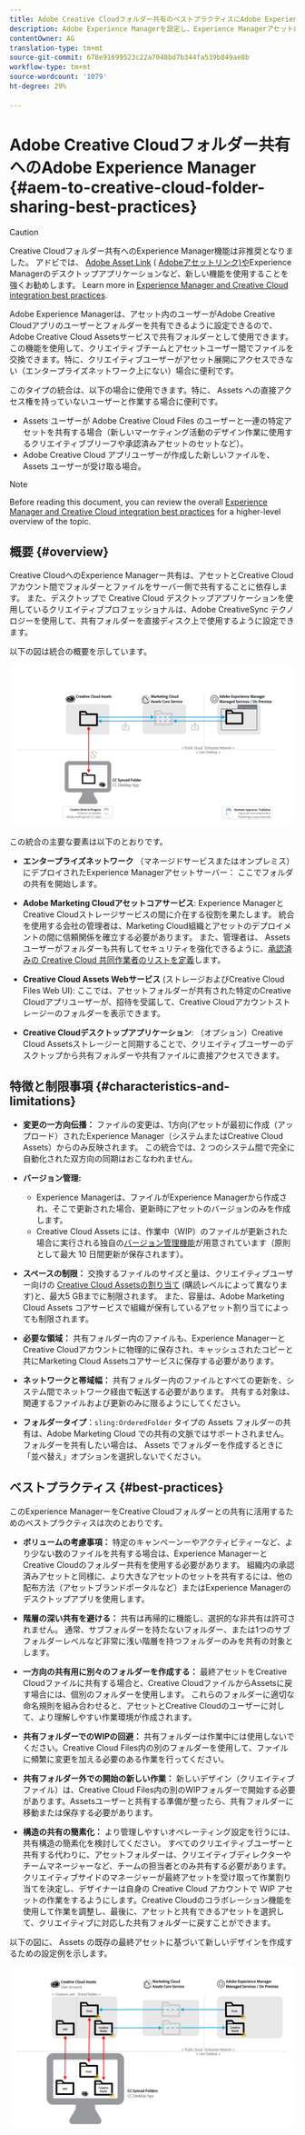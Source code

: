 ```yaml
---
title: Adobe Creative Cloudフォルダー共有のベストプラクティスにAdobe Experience Manager
description: Adobe Experience Managerを設定し、Experience Managerアセット内のユーザーがAdobe Creative Cloud(CC)ユーザーとフォルダーを交換できるようにします。
contentOwner: AG
translation-type: tm+mt
source-git-commit: 678e91699523c22a7048bd7b344fa539b849ae8b
workflow-type: tm+mt
source-wordcount: '1079'
ht-degree: 29%

---
```



# Adobe Creative Cloudフォルダー共有へのAdobe Experience Manager {#aem-to-creative-cloud-folder-sharing-best-practices}

>[!CAUTION]
>
>Creative Cloudフォルダー共有へのExperience Manager機能は非推奨となりました。 アドビでは、 [Adobe Asset Link](https://helpx.adobe.com/jp/enterprise/using/adobe-asset-link.html) ( [Adobeアセットリンク)や](https://helpx.adobe.com/jp/experience-manager/desktop-app/aem-desktop-app.html)Experience Managerのデスクトップアプリケーションなど、新しい機能を使用することを強くお勧めします。 Learn more in [Experience Manager and Creative Cloud integration best practices](/help/assets/aem-cc-integration-best-practices.md).

Adobe Experience Managerは、アセット内のユーザーがAdobe Creative Cloudアプリのユーザーとフォルダーを共有できるように設定できるので、Adobe Creative Cloud Assetsサービスで共有フォルダーとして使用できます。 この機能を使用して、クリエイティブチームとアセットユーザー間でファイルを交換できます。特に、クリエイティブユーザーがアセット展開にアクセスできない（エンタープライズネットワーク上にない）場合に便利です。

このタイプの統合は、以下の場合に使用できます。特に、 Assets への直接アクセス権を持っていないユーザーと作業する場合に便利です。

*  Assets ユーザーが Adobe Creative Cloud Files のユーザーと一連の特定アセットを共有する場合（新しいマーケティング活動のデザイン作業に使用するクリエイティブブリーフや承認済みアセットのセットなど）。
* Adobe Creative Cloud アプリユーザーが作成した新しいファイルを、 Assets ユーザーが受け取る場合。

>[!NOTE]
>
>Before reading this document, you can review the overall [Experience Manager and Creative Cloud integration best practices](/help/assets/aem-cc-integration-best-practices.md) for a higher-level overview of the topic.

## 概要 {#overview}

Creative CloudへのExperience Managerー共有は、アセットとCreative Cloudアカウント間でフォルダーとファイルをサーバー側で共有することに依存します。 また、デスクトップで Creative Cloud デスクトップアプリケーションを使用しているクリエイティブプロフェッショナルは、Adobe CreativeSync テクノロジーを使用して、共有フォルダーを直接ディスク上で使用するように設定できます。

以下の図は統合の概要を示しています。

![chlimage_1-179](assets/chlimage_1-406.png)

この統合の主要な要素は以下のとおりです。

* **エンタープライズネットワーク** （マネージドサービスまたはオンプレミス）にデプロイされたExperience Managerアセットサーバー： ここでフォルダの共有を開始します。
* **Adobe Marketing Cloudアセットコアサービス**: Experience ManagerとCreative Cloudストレージサービスの間に介在する役割を果たします。 統合を使用する会社の管理者は、Marketing Cloud組織とアセットのデプロイメントの間に信頼関係を確立する必要があります。 また、管理者は、 Assets ユーザーがフォルダーも共有してセキュリティを強化できるように、[承認済みの Creative Cloud 共同作業者のリストを定義](https://docs.adobe.com/content/help/en/core-services/interface/assets/t-admin-add-cc-user.html)します。

* **Creative Cloud Assets Webサービス** (ストレージおよびCreative Cloud Files Web UI): ここでは、アセットフォルダーが共有された特定のCreative Cloudアプリユーザーが、招待を受諾して、Creative Cloudアカウントストレージーのフォルダーを表示できます。
* **Creative Cloudデスクトップアプリケーション**: （オプション）Creative Cloud Assetsストレージーと同期することで、クリエイティブユーザーのデスクトップから共有フォルダーや共有ファイルに直接アクセスできます。

## 特徴と制限事項 {#characteristics-and-limitations}

* **変更の一方向伝播：** ファイルの変更は、1方向(アセットが最初に作成（アップロード）されたExperience Manager（システムまたはCreative Cloud Assets）からのみ反映されます。 この統合では、2 つのシステム間で完全に自動化された双方向の同期はおこなわれません。
* **バージョン管理:**

   * Experience Managerは、ファイルがExperience Managerから作成され、そこで更新された場合、更新時にアセットのバージョンのみを作成します。
   * Creative Cloud Assets には、作業中（WIP）のファイルが更新された場合に実行される独自の[バージョン管理機能](https://helpx.adobe.com/jp/creative-cloud/help/versioning-faq.html)が用意されています（原則として最大 10 日間更新が保存されます）。

* **スペースの制限：** 交換するファイルのサイズと量は、クリエイティブユーザー向けの [Creative Cloud Assetsの割り当て](https://helpx.adobe.com/jp/creative-cloud/kb/file-storage-quota.html) (購読レベルによって異なります)と、最大5 GBまでに制限されます。 また、容量は、Adobe Marketing Cloud Assets コアサービスで組織が保有しているアセット割り当てによっても制限されます。

* **必要な領域：** 共有フォルダー内のファイルも、Experience ManagerーとCreative Cloudアカウントに物理的に保存され、キャッシュされたコピーと共にMarketing Cloud Assetsコアサービスに保存する必要があります。
* **ネットワークと帯域幅：** 共有フォルダー内のファイルとすべての更新を、システム間でネットワーク経由で転送する必要があります。 共有する対象は、関連するファイルおよび更新のみに限るようにしてください。
* **フォルダータイプ**：`sling:OrderedFolder` タイプの Assets フォルダーの共有は、Adobe Marketing Cloud での共有の文脈ではサポートされません。フォルダーを共有したい場合は、 Assets でフォルダーを作成するときに「並べ替え」オプションを選択しないでください。

## ベストプラクティス {#best-practices}

このExperience ManagerーをCreative Cloudフォルダーとの共有に活用するためのベストプラクティスは次のとおりです。

* **ボリュームの考慮事項：** 特定のキャンペーンーやアクティビティーなど、より少ない数のファイルを共有する場合は、Experience ManagerーとCreative Cloudのフォルダー共有を使用する必要があります。 組織内の承認済みアセットと同様に、より大きなアセットのセットを共有するには、他の配布方法（アセットブランドポータルなど）またはExperience Managerのデスクトップアプリを使用します。

* **階層の深い共有を避ける：** 共有は再帰的に機能し、選択的な非共有は許可されません。 通常、サブフォルダーを持たないフォルダー、または1つのサブフォルダーレベルなど非常に浅い階層を持つフォルダーのみを共有の対象とします。
* **一方向の共有用に別々のフォルダーを作成する：** 最終アセットをCreative Cloudファイルに共有する場合と、Creative CloudファイルからAssetsに戻す場合には、個別のフォルダーを使用します。 これらのフォルダーに適切な命名規則を組み合わせると、アセットとCreative Cloudのユーザーに対して、より理解しやすい作業環境が作成されます。
* **共有フォルダーでのWIPの回避：** 共有フォルダーは作業中には使用しないでください。Creative Cloud Files内の別のフォルダーを使用して、ファイルに頻繁に変更を加える必要のある作業を行ってください。
* **共有フォルダー外での開始の新しい作業：** 新しいデザイン（クリエイティブファイル）は、Creative Cloud Files内の別のWIPフォルダーで開始する必要があります。Assetsユーザーと共有する準備が整ったら、共有フォルダーに移動または保存する必要があります。
* **構造の共有の簡素化：** より管理しやすいオペレーティング設定を行うには、共有構造の簡素化を検討してください。 すべてのクリエイティブユーザーと共有する代わりに、アセットフォルダーは、クリエイティブディレクターやチームマネージャーなど、チームの担当者とのみ共有する必要があります。 クリエイティブサイドのマネージャーが最終アセットを受け取って作業割り当てを決定し、デザイナーは自身の Creative Cloud アカウントで WIP アセットの作業をするようにします。Creative Cloudのコラボレーション機能を使用して作業を調整し、最後に、アセットと共有できるアセットを選択して、クリエイティブに対応した共有フォルダーに戻すことができます。

以下の図に、 Assets の既存の最終アセットに基づいて新しいデザインを作成するための設定例を示します。

![chlimage_1-180](assets/chlimage_1-407.png)
